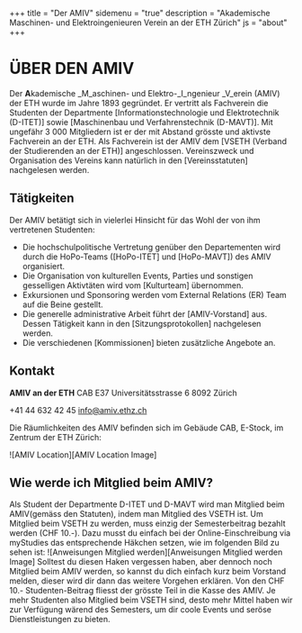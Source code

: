 +++
title = "Der AMIV"
sidemenu = "true"
description = "Akademische Maschinen- und Elektroingenieuren Verein an der ETH Zürich"
js = "about"
+++

# ÜBER DEN AMIV

Der **A**kademische _M_aschinen- und Elektro-_I_ngenieur _V_erein (AMIV) der ETH wurde im Jahre 1893 gegründet. Er vertritt als Fachverein die Studenten der Departmente [Informationstechnologie und Elektrotechnik (D-ITET)] sowie [Maschinenbau und Verfahrenstechnik (D-MAVT)]. Mit ungefähr 3 000 Mitgliedern ist er der mit Abstand grösste und aktivste Fachverein an der ETH. Als Fachverein ist der AMIV dem [VSETH (Verband der Studierenden an der ETH)] angeschlossen. Vereinszweck und Organisation des Vereins kann natürlich in den [Vereinsstatuten] nachgelesen werden.

## Tätigkeiten
Der AMIV betätigt sich in vielerlei Hinsicht für das Wohl der von ihm vertretenen Studenten:

* Die hochschulpolitische Vertretung genüber den Departementen wird durch die HoPo-Teams ([HoPo-ITET] und [HoPo-MAVT]) des AMIV organisiert.
* Die Organisation von kulturellen Events, Parties und sonstigen gesselligen Aktivtäten wird vom [Kulturteam] übernommen.
* Exkursionen und Sponsoring werden vom External Relations (ER) Team auf die Beine gestellt.
* Die generelle administrative Arbeit führt der [AMIV-Vorstand] aus. Dessen Tätigkeit kann in den [Sitzungsprotokollen] nachgelesen werden.
* Die verschiedenen [Kommissionen] bieten zusätzliche Angebote an.

## Kontakt

__AMIV an der ETH__
CAB E37
Universitätsstrasse 6
8092 Zürich

+41 44 632 42 45
[info@amiv.ethz.ch](mailto:info@amiv.ethz.ch)

Die Räumlichkeiten des AMIV befinden sich im Gebäude CAB, E-Stock, im Zentrum der ETH Zürich:

![AMIV Location][AMIV Location Image]

## Wie werde ich Mitglied beim AMIV?

Als Student der Departmente D-ITET und D-MAVT wird man Mitglied beim AMIV(gemäss den Statuten), indem man Mitglied des VSETH ist. Um Mitglied beim VSETH zu werden, muss einzig der Semesterbeitrag bezahlt werden (CHF 10.-). Dazu musst du einfach bei der Online-Einschreibung via myStudies das entsprechende Häkchen setzen, wie im folgenden Bild zu sehen ist:
![Anweisungen Mitglied werden][Anweisungen Mitglied werden Image]
Solltest du diesen Haken vergessen haben, aber dennoch noch Mitglied beim AMIV werden, so kannst du dich einfach kurz beim Vorstand melden, dieser wird dir dann das weitere Vorgehen erklären. Von den CHF 10.- Studenten-Beitrag fliesst der grösste Teil in die Kasse des AMIV. Je mehr Studenten also Mitglied beim VSETH sind, desto mehr Mittel haben wir zur Verfügung wärend des Semesters, um dir coole Events und seröse Dienstleistungen zu bieten.
